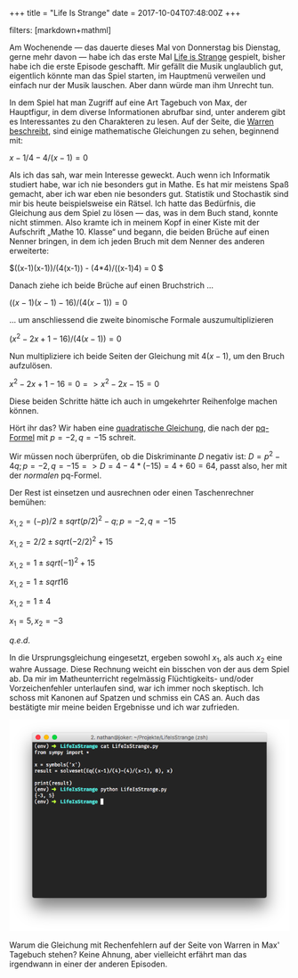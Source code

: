 +++
title = "Life Is Strange"
date = 2017-10-04T07:48:00Z
+++

filters: [markdown+mathml]

Am Wochenende — das dauerte dieses Mal von Donnerstag bis Dienstag, gerne mehr davon — habe ich das erste Mal [Life is Strange](https://de.wikipedia.org/wiki/Life_Is_Strange) gespielt, bisher habe ich die erste Episode geschafft. Mir gefällt die Musik unglaublich gut, eigentlich könnte man das Spiel starten, im Hauptmenü verweilen und einfach nur der Musik lauschen. Aber dann würde man ihm Unrecht tun.

In dem Spiel hat man Zugriff auf eine Art Tagebuch von Max, der Hauptfigur, in dem diverse Informationen abrufbar sind, unter anderem gibt es Interessantes zu den Charakteren zu lesen. Auf der Seite, die [Warren beschreibt](https://vignette.wikia.nocookie.net/rememberme/images/2/22/Warren_Entry.png/revision/latest?cb=20150209230731), sind einige mathematische Gleichungen zu sehen, beginnend mit:

${x-1}/4 - 4/(x-1)=0$

Als ich das sah, war mein Interesse geweckt. Auch wenn ich Informatik studiert habe, war ich nie besonders gut in Mathe. Es hat mir meistens Spaß gemacht, aber ich war eben nie besonders gut. Statistik und Stochastik sind mir bis heute beispielsweise ein Rätsel. Ich hatte das Bedürfnis, die Gleichung aus dem Spiel zu lösen — das, was in dem Buch stand, konnte nicht stimmen. Also kramte ich in meinem Kopf in einer Kiste mit der Aufschrift „Mathe 10. Klasse“ und begann, die beiden Brüche auf einen Nenner bringen, in dem ich jeden Bruch mit dem Nenner des anderen erweiterte:

$((x-1)(x-1))/(4(x-1)) - (4*4)/((x-1)4) = 0 $

Danach ziehe ich beide Brüche auf einen Bruchstrich ...

$((x-1)(x-1)-16)/(4(x-1)) = 0$

... um anschliessend die zweite binomische Formale auszumultiplizieren

$(x^2-2x+1-16)/(4(x-1))=0$

Nun multipliziere ich beide Seiten der Gleichung mit $4(x-1)$, um den Bruch aufzulösen.

$x^2-2x+1-16=0 => x^2-2x-15=0$

Diese beiden Schritte hätte ich auch in umgekehrter Reihenfolge machen können.

Hört ihr das? Wir haben eine [quadratische Gleichung](https://de.wikipedia.org/wiki/Quadratische_Gleichung), die nach der [pq-Formel](https://de.wikipedia.org/wiki/Quadratische_Gleichung#L.C3.B6sungsformel_f.C3.BCr_die_Normalform_.28p-q-Formel.29) mit $p=-2, q=-15$ schreit.

Wir müssen noch überprüfen, ob die Diskriminante $D$ negativ ist: $D=p^2-4q; p=-2, q=-15 => D = 4-4*(-15) = 4+60=64$, passt also, her mit der _normalen_ pq-Formel.

Der Rest ist einsetzen und ausrechnen oder einen Taschenrechner bemühen:

$x_{1,2} = (-p)/2 ± sqrt{(p/2)^2-q}; p=-2, q=-15$

$x_{1,2} = 2/2 ± sqrt{(-2/2)^2+15}$

$x_{1,2} = 1 ± sqrt{(-1)^2+15}$

$x_{1,2} = 1 ± sqrt{16}$

$x_{1,2} = 1 ± 4$

$x_1 = 5, x_2 = -3$

$q.e.d.$

In die Ursprungsgleichung eingesetzt, ergeben sowohl $x_1$, als auch $x_2$ eine wahre Aussage. Diese Rechnung weicht ein bisschen von der aus dem Spiel ab. Da mir im Matheunterricht regelmässig Flüchtigkeits- und/oder Vorzeichenfehler unterlaufen sind, war ich immer noch skeptisch. Ich schoss mit Kanonen auf Spatzen und schmiss ein CAS an. Auch das bestätigte mir meine beiden Ergebnisse und ich war zufrieden.

![Screenshot vom CAS](/img/Life_is_strange_CAS.png)

Warum die Gleichung mit Rechenfehlern auf der Seite von Warren in Max' Tagebuch stehen? Keine Ahnung, aber vielleicht erfährt man das irgendwann in einer der anderen Episoden.
